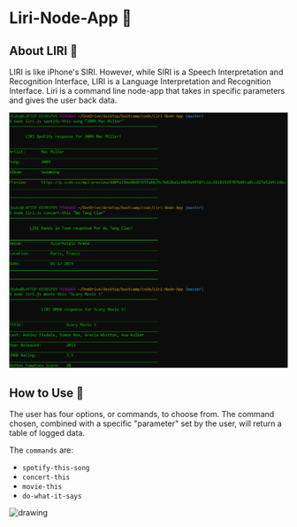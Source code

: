 # Liri-Node-App  :iphone:

## About LIRI :book:

LIRI is like iPhone's SIRI. However, while SIRI is a Speech Interpretation and Recognition Interface, LIRI is a Language Interpretation and Recognition Interface. Liri is a command line node-app that takes in specific parameters and gives the user back data.

![LIRI Example](assets/images/LIRI-example.png)

## How to Use 🤔

The user has four options, or commands, to choose from. The command chosen, combined with a specific "parameter" set by the user, will return a table of logged data.

The `commands` are:

* `spotify-this-song`
* `concert-this`
* `movie-this`
* `do-what-it-says`

<img src="assets/images/LIRI-rules" alt="drawing" width="200"/>
